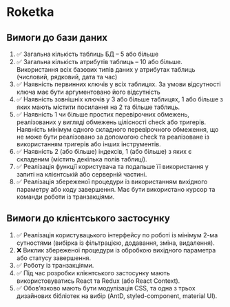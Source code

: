 # Roketka
## Вимоги до бази даних
1. ✅ Загальна кількість таблиць БД – 5 або більше
2. ✅ Загальна кількість атрибутів таблиць – 10 або більше. Використання всіх базових типів даних у атрибутах таблиць (числовий, рядковий, дата та час)
3. ✅ Наявність первинних ключів у всіх таблицях. За умови відсутності ключа має бути аргументовано його відсутність
4. ✅ Наявність зовнішніх ключів у 3 або більше таблицях, 1 або більше з яких мають містити посилання на 2 та більше таблиць.
5. ✅ Наявність 1 чи більше простих перевірочних обмежень, реалізованих у вигляді обмежень цілісності check або тригерів. Наявність мінімум одного складного перевірочного обмеження, що не може бути реалізовано за допомогою check та реалізоване із використанням тригерів або інших інструментів.
6. ✅ Наявність 2 (або більше) індексів, 1 (або більше) з яких є складеним (містить декілька полів таблиці).
7. ✅ Реалізація функції користувача та подальше її використання у запиті на клієнтській або серверній частині.
8. ✅ Реалізація збереженої процедури із використанням вихідного параметру або коду завершення. Має бути використано курсор та команди роботи із транзакціями.
## Вимоги до клієнтського застосунку
1. ✅ Реалізація користувацького інтерфейсу по роботі із мінімум 2-ма сутностями (вибірка із фільтрацією, додавання, зміна, видалення).
2. ❌ Виклик збереженої процедури із обробкою вихідного параметра або статусу завершення.
3. ✅ Роботу із транзакціями.
4. ✅ Під час розробки клієнтського застосунку мають використовуватись React та Redux (або React Context).
5. ✅ Обов’язково мають бути модулізація CSS, та одна з трьох дизайнових бібліотек на вибір (AntD, styled-component, material UI).
